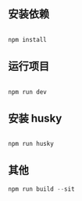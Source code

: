 ## 安装依赖

```bash

npm install

```

## 运行项目

```bash

npm run dev

```

## 安装 husky

```bash

npm run husky

```

## 其他

```js
npm run build --sit
```
